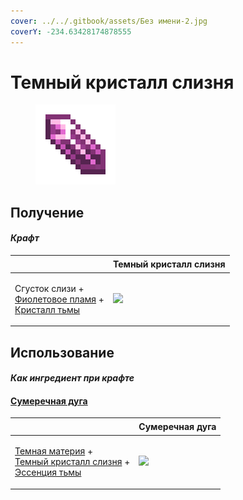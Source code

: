 ```yaml
---
cover: ../../.gitbook/assets/Без имени-2.jpg
coverY: -234.63428174878555
---
```


# Темный кристалл слизня

<figure><img src="../../.gitbook/assets/pink_slime_crystal_128.png" alt=""><figcaption></figcaption></figure>

## Получение

#### _Крафт_

| ㅤ                                                                                                                         |  Темный кристалл слизня                             |
| ------------------------------------------------------------------------------------------------------------------------- | --------------------------------------------------- |
| <p>Сгусток слизи +<br><a href="purple_blaze.md">Фиолетовое пламя</a> +<br><a href="dark_crystal.md">Кристалл тьмы</a></p> | ![](../../.gitbook/assets/pink\_slime\_crystal.png) |

## Использование

#### _Как ингредиент при крафте_

#### [Сумеречная дуга](dusk_arc.md)

| ㅤ                                                                                                                                                               |  Сумеречная дуга                         |
| --------------------------------------------------------------------------------------------------------------------------------------------------------------- | ---------------------------------------- |
| <p><a href="dark_matter.md">Темная материя</a> +<br><a href="pink_slime_crystal.md">Темный кристалл слизня</a> +<br><a href="darkness.md">Эссенция тьмы</a></p> | ![](../../.gitbook/assets/dusk\_arc.png) |

